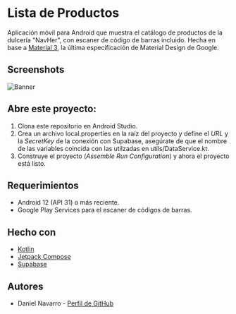 # Lista de Productos

Aplicación móvil para Android que muestra el catálogo de productos de la dulcería "NavHer", con escaner de código de barras incluido.
Hecha en base a [Material 3](https://m3.material.io/), la última especificación de Material Design de Google.

## Screenshots

![Banner]()

## Abre este proyecto:

1. Clona este repositorio en Android Studio.
2. Crea un archivo local.properties en la raíz del proyecto y define el *URL* y la *SecretKey* de la conexión con Supabase, asegúrate de que el nombre de las variables coincida con las utilzadas en utils/DataService.kt.
3. Construye el proyecto (*Assemble Run Configuration*) y ahora el proyecto está listo.

## Requerimientos

- Android 12 (API 31) o más reciente.
- Google Play Services para el escaner de códigos de barras.

## Hecho con

- [Kotlin](https://kotlinlang.org/)
- [Jetpack Compose](https://developer.android.com/compose)
- [Supabase](https://supabase.com/)

## Autores

- Daniel Navarro -
  [Perfil de GitHub](https://github.com/danielnavarrowo)